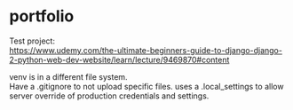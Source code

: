 # portfolio
Test project:  
https://www.udemy.com/the-ultimate-beginners-guide-to-django-django-2-python-web-dev-website/learn/lecture/9469870#content 

venv is in a different file system.  
Have a .gitignore to not upload specific files.
uses a .local_settings to allow server override of production credentials and settings.
